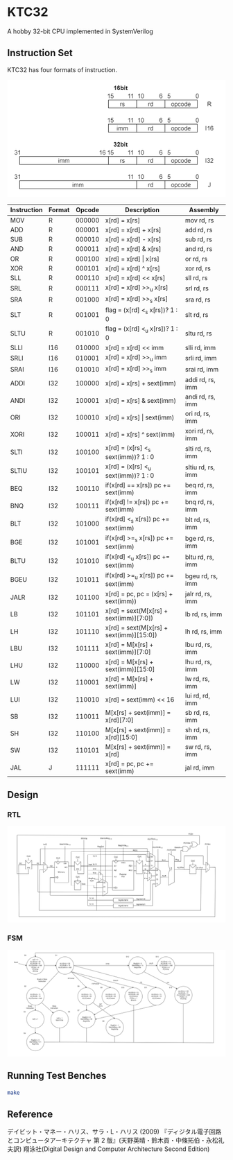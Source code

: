 # KTC32

A hobby 32-bit CPU implemented in SystemVerilog

## Instruction Set

KTC32 has four formats of instruction.

![instruction formats](docs/instruction_formats.drawio.png)

| Instruction | Format | Opcode | Description                                    | Assembly          |
| ----------- | ------ | ------ | ---------------------------------------------- | ----------------- |
| MOV         | R      | 000000 | x[rd] = x[rs]                                  | mov rd, rs        |
| ADD         | R      | 000001 | x[rd] = x[rd] + x[rs]                          | add rd, rs        |
| SUB         | R      | 000010 | x[rd] = x[rd] - x[rs]                          | sub rd, rs        |
| AND         | R      | 000011 | x[rd] = x[rd] & x[rs]                          | and rd, rs        |
| OR          | R      | 000100 | x[rd] = x[rd] \| x[rs]                         | or rd, rs         |
| XOR         | R      | 000101 | x[rd] = x[rd] \^ x[rs]                         | xor rd, rs        |
| SLL         | R      | 000110 | x[rd] = x[rd] << x[rs]                         | sll rd, rs        |
| SRL         | R      | 000111 | x[rd] = x[rd] >><sub>u</sub> x[rs]             | srl rd, rs        |
| SRA         | R      | 001000 | x[rd] = x[rd] >><sub>s</sub> x[rs]             | sra rd, rs        |
| SLT         | R      | 001001 | flag = (x[rd] <<sub>s</sub> x[rs])? 1 : 0      | slt rd, rs        |
| SLTU        | R      | 001010 | flag = (x[rd] <<sub>u</sub> x[rs])? 1 : 0      | sltu rd, rs       |
| SLLI        | I16    | 010000 | x[rd] = x[rd] << imm                           | slli rd, imm      |
| SRLI        | I16    | 010001 | x[rd] = x[rd] >><sub>u</sub> imm               | srli rd, imm      |
| SRAI        | I16    | 010010 | x[rd] = x[rd] >><sub>s</sub> imm               | srai rd, imm      |
| ADDI        | I32    | 100000 | x[rd] = x[rs] + sext(imm)                      | addi rd, rs, imm  |
| ANDI        | I32    | 100001 | x[rd] = x[rs] & sext(imm)                      | andi rd, rs, imm  |
| ORI         | I32    | 100010 | x[rd] = x[rs] \| sext(imm)                     | ori rd, rs, imm   |
| XORI        | I32    | 100011 | x[rd] = x[rs] \^ sext(imm)                     | xori rd, rs, imm  |
| SLTI        | I32    | 100100 | x[rd] = (x[rs] <<sub>s</sub> sext(imm))? 1 : 0 | slti rd, rs, imm  |
| SLTIU       | I32    | 100101 | x[rd] = (x[rs] <<sub>u</sub> sext(imm))? 1 : 0 | sltiu rd, rs, imm |
| BEQ         | I32    | 100110 | if(x[rd] == x[rs]) pc += sext(imm)             | beq rd, rs, imm   |
| BNQ         | I32    | 100111 | if(x[rd] != x[rs]) pc += sext(imm)             | bnq rd, rs, imm   |
| BLT         | I32    | 101000 | if(x[rd] <<sub>s</sub> x[rs]) pc += sext(imm)  | blt rd, rs, imm   |
| BGE         | I32    | 101001 | if(x[rd] >=<sub>s</sub> x[rs]) pc += sext(imm) | bge rd, rs, imm   |
| BLTU        | I32    | 101010 | if(x[rd] <<sub>u</sub> x[rs]) pc += sext(imm)  | bltu rd, rs, imm  |
| BGEU        | I32    | 101011 | if(x[rd] >=<sub>u</sub> x[rs]) pc += sext(imm) | bgeu rd, rs, imm  |
| JALR        | I32    | 101100 | x[rd] = pc, pc = (x[rs] + sext(imm))           | jalr rd, rs, imm  |
| LB          | I32    | 101101 | x[rd] = sext(M[x[rs] + sext(imm)][7:0])        | lb rd, rs, imm    |
| LH          | I32    | 101110 | x[rd] = sext(M[x[rs] + sext(imm)][15:0])       | lh rd, rs, imm    |
| LBU         | I32    | 101111 | x[rd] = M[x[rs] + sext(imm)][7:0]              | lbu rd, rs, imm   |
| LHU         | I32    | 110000 | x[rd] = M[x[rs] + sext(imm)][15:0]             | lhu rd, rs, imm   |
| LW          | I32    | 110001 | x[rd] = M[x[rs] + sext(imm)]                   | lw rd, rs, imm    |
| LUI         | I32    | 110010 | x[rd] = sext(imm) << 16                        | lui rd, rd, imm   |
| SB          | I32    | 110011 | M[x[rs] + sext(imm)] = x[rd][7:0]              | sb rd, rs, imm    |
| SH          | I32    | 110100 | M[x[rs] + sext(imm)] = x[rd][15:0]             | sh rd, rs, imm    |
| SW          | I32    | 110101 | M[x[rs] + sext(imm)] = x[rd]                   | sw rd, rs, imm    |
| JAL         | J      | 111111 | x[rd] = pc, pc += sext(imm)                    | jal rd, imm       |

## Design

### RTL

![rtl](docs/rtl.drawio.png)

### FSM

![fsm](docs/fsm.drawio.png)

## Running Test Benches

```bash
make
```

## Reference

デイビット・マネー・ハリス、サラ・L・ハリス (2009) 『ディジタル電子回路とコンピュータアーキテクチャ 第 2 版』(天野英晴・鈴木貢・中條拓伯・永松礼夫訳) 翔泳社(Digital Design and Computer Architecture Second Edition)
